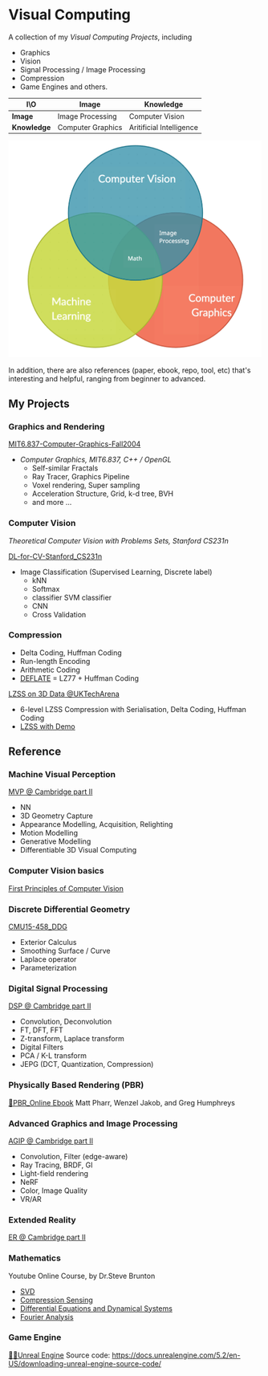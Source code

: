 # Visual Computing

A collection of my *Visual Computing Projects*, including

- Graphics
- Vision
- Signal Processing / Image Processing
- Compression
- Game Engines and others.

| I\O                 | Image             | Knowledge                |
| ------------------- | ----------------- | ------------------------ |
| **Image**     | Image Processing  | Computer Vision          |
| **Knowledge** | Computer Graphics | Aritificial Intelligence |

![Relationship_CV](Asset/Relationship_CV.png)

In addition, there are also references (paper, ebook, repo, tool, etc) that's interesting and helpful, ranging from beginner to advanced.

## My Projects

### Graphics and Rendering

[MIT6.837-Computer-Graphics-Fall2004](https://github.com/PeterHUistyping/MIT6.837-CG-Fall2004-Assignment)

- *Computer Graphics, MIT6.837, C++ / OpenGL*
  - Self-similar Fractals
  - Ray Tracer, Graphics Pipeline
  - Voxel rendering, Super sampling
  - Acceleration Structure, Grid, k-d tree, BVH
  - and more ...

### Computer Vision

*Theoretical Computer Vision with Problems Sets, Stanford CS231n*

[DL-for-CV-Stanford_CS231n](https://github.com/PeterHUistyping/Stanford_CS231n-Deep_Learning-for-Computer_Vision/)

- Image Classification (Supervised Learning, Discrete label)
  - kNN
  - Softmax
  - classifier SVM classifier
  - CNN
  - Cross Validation

### Compression

- Delta Coding, Huffman Coding
- Run-length Encoding
- Arithmetic Coding
- [DEFLATE](https://en.wikipedia.org/wiki/DEFLATE "DEFLATE") = LZ77 + Huffman Coding

[LZSS on 3D Data @UKTechArena](https://github.com/PeterHUistyping/UKTechArena-3D_Graphics_Compression_Algorithm-Metaverse)

- 6-level LZSS Compression with Serialisation, Delta Coding, Huffman Coding
- [LZSS with Demo](https://github.com/PeterHUistyping/LZSS_with_Concurrent_Demo)

## Reference

### Machine Visual Perception

[MVP @ Cambridge part II](https://www.cl.cam.ac.uk/teaching/2324/MVP/materials.html)

- NN
- 3D Geometry Capture
- Appearance Modelling, Acquisition, Relighting
- Motion Modelling
- Generative Modelling
- Differentiable 3D Visual Computing

### Computer Vision basics

[First Principles of Computer Vision](https://www.youtube.com/@firstprinciplesofcomputerv3258/videos)

### Discrete Differential Geometry

[CMU15-458_DDG](https://github.com/PeterHUistyping/CMU15-458_Differential_Geometry)

- Exterior Calculus
- Smoothing Surface / Curve
- Laplace operator
- Parameterization

### Digital Signal Processing

[DSP @ Cambridge part II](https://www.cl.cam.ac.uk/teaching/2324/DSP/)

- Convolution, Deconvolution
- FT, DFT, FFT
- Z-transform, Laplace transform
- Digital Filters
- PCA / K-L transform
- JEPG (DCT, Quantization, Compression)

### Physically Based Rendering (PBR)

[📖PBR_Online Ebook](https://www.pbr-book.org/)
Matt Pharr, Wenzel Jakob, and Greg Humphreys

### Advanced Graphics and Image Processing

[AGIP @ Cambridge part II](https://www.cl.cam.ac.uk/teaching/2324/AGIP/)

- Convolution, Filter (edge-aware)
- Ray Tracing, BRDF, GI
- Light-field rendering
- NeRF
- Color, Image Quality
- VR/AR

### Extended Reality

[ER @ Cambridge part II](https://www.cl.cam.ac.uk/teaching/2324/ER/)

### Mathematics

Youtube Online Course, by Dr.Steve Brunton

- [SVD](https://www.youtube.com/playlist?list=PLMrJAkhIeNNSVjnsviglFoY2nXildDCcv)
- [Compression Sensing](https://www.youtube.com/watch?v=aHCyHbRIz44&list=PLMrJAkhIeNNRHP5UA-gIimsXLQyHXxRty&index=22)
- [Differential Equations and Dynamical Systems](https://www.youtube.com/playlist?list=PLMrJAkhIeNNTYaOnVI3QpH7jgULnAmvPA)
- [Fourier Analysis](https://www.youtube.com/playlist?list=PLMrJAkhIeNNT_Xh3Oy0Y4LTj0Oxo8GqsC)

### Game Engine

[👨‍💻Unreal Engine](https://www.unrealengine.com/en-US)
Source code: https://docs.unrealengine.com/5.2/en-US/downloading-unreal-engine-source-code/
